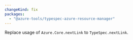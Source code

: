 ```yaml
---
changeKind: fix
packages:
  - "@azure-tools/typespec-azure-resource-manager"
---
```


Replace usage of  `Azure.Core.nextLink`  to `TypeSpec.nextLink`.
